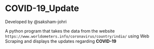 # COVID-19_Update

Developed by @saksham-johri

A python program that takes the data from the website `https://www.worldometers.info/coronavirus/country/india/` using Web Scraping and displays the updates regarding **COVID-19**
